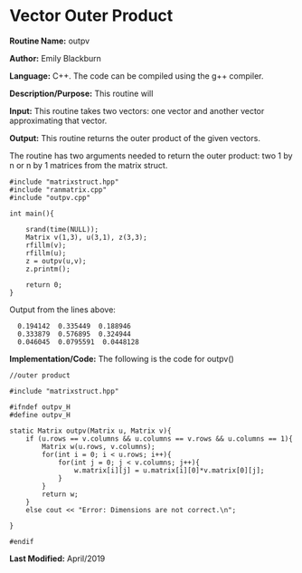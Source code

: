 # Vector Outer Product

**Routine Name:**           outpv

**Author:** Emily Blackburn

**Language:** C++. The code can be compiled using the g++ compiler.

**Description/Purpose:** This routine will 

**Input:** This routine takes two vectors: one vector and another vector approximating that vector.

**Output:** This routine returns the outer product of the given vectors.

The routine has two arguments needed to return the outer product: two 1 by n or n by 1 matrices from the matrix struct.

    #include "matrixstruct.hpp"
    #include "ranmatrix.cpp"
    #include "outpv.cpp"

    int main(){

        srand(time(NULL));
        Matrix v(1,3), u(3,1), z(3,3);
        rfillm(v);
        rfillm(u);
        z = outpv(u,v);
        z.printm();

        return 0;
    }

Output from the lines above:

      0.194142  0.335449  0.188946
      0.333879  0.576895  0.324944
      0.046045  0.0795591  0.0448128

**Implementation/Code:** The following is the code for outpv()

    //outer product

    #include "matrixstruct.hpp"

    #ifndef outpv_H
    #define outpv_H

    static Matrix outpv(Matrix u, Matrix v){
        if (u.rows == v.columns && u.columns == v.rows && u.columns == 1){
            Matrix w(u.rows, v.columns);
            for(int i = 0; i < u.rows; i++){
                for(int j = 0; j < v.columns; j++){
                    w.matrix[i][j] = u.matrix[i][0]*v.matrix[0][j];
                }
            }
            return w;
        }
        else cout << "Error: Dimensions are not correct.\n";

    }

    #endif

**Last Modified:** April/2019

